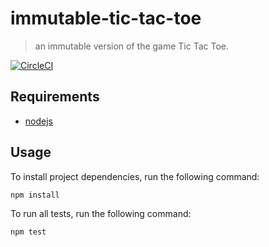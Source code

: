# immutable-tic-tac-toe

> an immutable version of the game Tic Tac Toe.

[![CircleCI](https://circleci.com/gh/tjmaynes/immutable-tic-tac-toe.svg?style=svg)](https://circleci.com/gh/tjmaynes/immutable-tic-tac-toe)

## Requirements

- [nodejs](https://nodejs.org/en/)

## Usage

To install project dependencies, run the following command:
```bash
npm install
```

To run all tests, run the following command:
```bash
npm test
```
